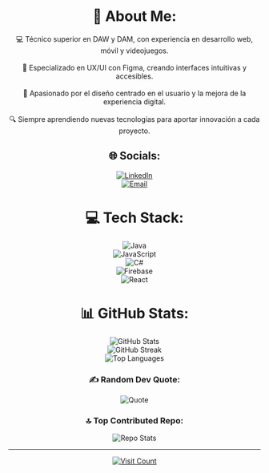<div align="center">

# 💫 About Me:
💻 Técnico superior en DAW y DAM, con experiencia en desarrollo web, móvil y videojuegos.  <br>  
🎨 Especializado en UX/UI con Figma, creando interfaces intuitivas y accesibles.  <br>  
🚀 Apasionado por el diseño centrado en el usuario y la mejora de la experiencia digital.  <br>  
🔍 Siempre aprendiendo nuevas tecnologías para aportar innovación a cada proyecto.  <br>  

## 🌐 Socials:
[![LinkedIn](https://img.shields.io/badge/LinkedIn-%230077B5.svg?logo=linkedin&logoColor=white)](https://www.linkedin.com/in/luca-jin551/)  
[![Email](https://img.shields.io/badge/Email-D14836?logo=gmail&logoColor=white)](mailto:lucajin551@gmail.com)  

# 💻 Tech Stack:
![Java](https://img.shields.io/badge/java-%23ED8B00.svg?style=for-the-badge&logo=openjdk&logoColor=white)  
![JavaScript](https://img.shields.io/badge/javascript-%23323330.svg?style=for-the-badge&logo=javascript&logoColor=%23F7DF1E)  
![C#](https://img.shields.io/badge/c%23-%23239120.svg?style=for-the-badge&logo=csharp&logoColor=white)  
![Firebase](https://img.shields.io/badge/firebase-%23039BE5.svg?style=for-the-badge&logo=firebase)  
![React](https://img.shields.io/badge/react-%2320232a.svg?style=for-the-badge&logo=react&logoColor=%2361DAFB)  

# 📊 GitHub Stats:
![GitHub Stats](https://github-readme-stats.vercel.app/api?username=LordGrim551&theme=dark&hide_border=false&include_all_commits=false&count_private=false)  
![GitHub Streak](https://nirzak-streak-stats.vercel.app/?user=LordGrim551&theme=dark&hide_border=false)  
![Top Languages](https://github-readme-stats.vercel.app/api/top-langs/?username=LordGrim551&theme=dark&hide_border=false&include_all_commits=false&count_private=false&layout=compact)  

### ✍️ Random Dev Quote:
![Quote](https://quotes-github-readme.vercel.app/api?type=vetical&theme=tokyonight)  

### 🔝 Top Contributed Repo:
![Repo Stats](https://github-contributor-stats.vercel.app/api?username=LordGrim551&limit=5&theme=dark&combine_all_yearly_contributions=true)  

---
[![Visit Count](https://visitcount.itsvg.in/api?id=LordGrim551&icon=8&color=0)](https://visitcount.itsvg.in)

</div>
